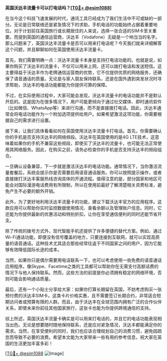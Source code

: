 **英国沃达丰流量卡可以打电话吗？[[TG💪+ @esim1088](https://t.me/s/esim1088)]**

在当今这个科技飞速发展的时代，通讯工具已经成为了我们生活中不可或缺的一部分。无论是日常联络还是紧急情况下的求助，手机电话的功能始终占据着重要地位。对于计划前往英国旅行或长期居住的人来说，选择一张合适的SIM卡至关重要。而提到英国的通信运营商，沃达丰（Vodafone）无疑是一个响当当的名字。那么问题来了，英国沃达丰流量卡是否可以用来打电话呢？今天我们就来详细解答这个问题，并且聊聊如何在英国使用沃达丰流量卡。

首先，我们需要明确一点：沃达丰流量卡本身是支持打电话功能的。也就是说，如果你购买了沃达丰的流量卡，不仅可以用来上网，还可以拨打电话和发送短信。这主要得益于沃达丰作为老牌通信运营商的优势，它不仅提供优质的网络服务，还确保了语音通话的质量。无论是与家人朋友保持联系，还是在国外遇到突发状况时寻求帮助，沃达丰的电话功能都能为你提供可靠的保障。

不过，在实际使用过程中，大家可能会发现，沃达丰流量卡的电话功能并不是默认开启的。这是因为在很多情况下，用户可能更倾向于通过社交媒体、即时通讯软件（比如微信、WhatsApp等）来进行沟通，而不是直接拨打电话。因此，沃达丰通常会将电话功能作为一个附加选项提供给用户。如果希望激活这项功能，你需要根据自己的需求进行设置。

接下来，让我们具体看看如何在英国使用沃达丰流量卡打电话。首先，你需要确认你的手机是否支持沃达丰的网络频段。沃达丰在英国使用的是4G LTE技术，这意味着如果你的手机不兼容这些频段，即使买了沃达丰的流量卡，也可能无法正常使用其网络服务。因此，在购买之前，请务必检查你的手机是否支持沃达丰的频段组合。

一旦确认设备兼容，下一步就是激活沃达丰的电话功能。通常情况下，当你激活流量套餐后，系统会提示你是否需要启用语音通话服务。你可以按照提示操作，或者直接拨打沃达丰客服热线咨询具体的开通流程。值得注意的是，部分国家和地区可能会对国际漫游电话费用有所限制，所以在使用前最好了解清楚相关资费标准，避免产生不必要的额外开销。

此外，为了更好地利用沃达丰流量卡的功能，建议下载沃达丰官方的应用程序。这款应用可以帮助你实时监控数据使用情况、查看余额以及管理账户信息。同时，它还能为你提供最新的优惠活动和特别折扣，让你在享受通信便利的同时还能节省开支。

除了传统的拨号方式外，现代智能手机还提供了许多便捷的替代方案。例如，通过Wi-Fi通话功能，即便没有信号覆盖的地方，只要连接到互联网，就可以实现高质量的语音通话。这种技术尤其适合那些经常往返于不同国家之间的用户，因为它能够有效降低国际长途的成本。

当然，如果你只是偶尔需要用电话联系一下，也可以考虑使用一些免费的语音通话应用程序。像Skype、Facetime之类的工具都可以帮助你在无需支付高额话费的情况下与他人保持联系。然而，这些方法的前提是你必须拥有稳定的网络环境，否则可能会影响通话质量。

最后，还有一个小贴士分享给大家：如果你打算长期留在英国，不妨考虑购买一张预付费的沃达丰SIM卡。这类卡片价格实惠，且不需要签订长期合约，非常适合短期访问者或预算有限的人群。而且，由于沃达丰在全球范围内拥有广泛的合作伙伴关系，即使未来你前往其他国家旅行，这张卡也能为你提供跨境通信的支持。

综上所述，英国沃达丰流量卡确实是可以用来打电话的，并且它的电话功能表现相当出色。无论是想要随时随地保持联系，还是应对紧急情况，沃达丰都能满足你的需求。当然，在享受便利的同时，我们也应该合理规划自己的消费习惯，避免因疏忽而导致不必要的浪费。希望本文能为大家带来一些有用的参考信息，祝大家在英国的生活更加丰富多彩！

[[TG💪+ @esim1088](https://t.me/s/esim1088) ![Image](https://i.postimg.cc/4NQfJmqS/Snipaste-2025-05-13-00-14-12.png)]